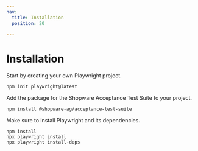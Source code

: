 ```yaml
---
nav:
  title: Installation
  position: 20

---
```


# Installation

Start by creating your own Playwright project.

```shell
npm init playwright@latest
```

Add the package for the Shopware Acceptance Test Suite to your project.

```shell
npm install @shopware-ag/acceptance-test-suite
```

Make sure to install Playwright and its dependencies.

```shell
npm install
npx playwright install
npx playwright install-deps
```
